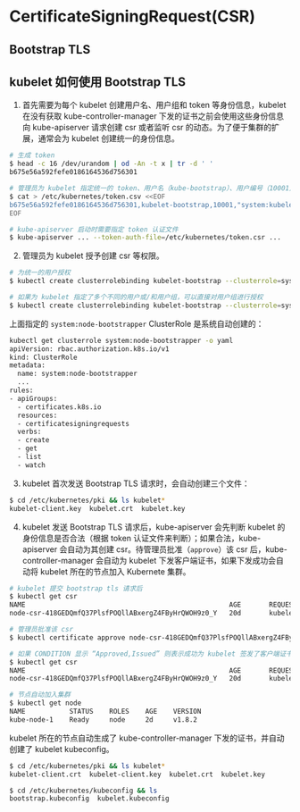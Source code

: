 # CertificateSigningRequest(CSR)

## Bootstrap TLS

## kubelet 如何使用 Bootstrap TLS

1. 首先需要为每个 kubelet 创建用户名、用户组和 token 等身份信息，kubelet 在没有获取 kube-controller-manager 下发的证书之前会使用这些身份信息向 kube-apiserver 请求创建 csr 或者监听 csr 的动态。为了便于集群的扩展，通常会为 kubelet 创建统一的身份信息。

```bash
# 生成 token
$ head -c 16 /dev/urandom | od -An -t x | tr -d ' '
b675e56a592fefe0186164536d756301

# 管理员为 kubelet 指定统一的 token、用户名（kube-bootstrap）、用户编号（10001）、用户组（system:kubelet-bootstrap）
$ cat > /etc/kubernetes/token.csv <<EOF
b675e56a592fefe0186164536d756301,kubelet-bootstrap,10001,"system:kubelet-bootstrap"
EOF

# kube-apiserver 启动时需要指定 token 认证文件
$ kube-apiserver ... --token-auth-file=/etc/kubernetes/token.csr ...
```

2. 管理员为 kubelet 授予创建 csr 等权限。

```bash
# 为统一的用户授权
$ kubectl create clusterrolebinding kubelet-bootstrap --clusterrole=system:node-bootstrapper --user=kubelet-bootstrap

# 如果为 kubelet 指定了多个不同的用户或/和用户组，可以直接对用户组进行授权
$ kubectl create clusterrolebinding kubelet-bootstrap --clusterrole=system:node-bootstrapper --group=system:kubelet-bootstrap
```

上面指定的 `system:node-bootstrapper` ClusterRole 是系统自动创建的：

```bash
kubectl get clusterrole system:node-bootstrapper -o yaml
apiVersion: rbac.authorization.k8s.io/v1
kind: ClusterRole
metadata:
  name: system:node-bootstrapper
  ...
rules:
- apiGroups:
  - certificates.k8s.io
  resources:
  - certificatesigningrequests
  verbs:
  - create
  - get
  - list
  - watch
```

3. kubelet 首次发送 Bootstrap TLS 请求时，会自动创建三个文件：

```bash
$ cd /etc/kubernetes/pki && ls kubelet*
kubelet-client.key  kubelet.crt  kubelet.key
```

4. kubelet 发送 Bootstrap TLS 请求后，kube-apiserver 会先判断 kubelet 的身份信息是否合法（根据 token 认证文件来判断）；如果合法，kube-apiserver 会自动为其创建 csr。待管理员批准（`approve`）该 csr 后，kube-controller-manager 会自动为 kubelet 下发客户端证书，如果下发成功会自动将 kubelet 所在的节点加入 Kubernete 集群。

```bash
# kubelet 提交 bootstrap tls 请求后
$ kubectl get csr
NAME                                                   AGE       REQUESTOR           CONDITION
node-csr-418GEDQmfQ37PlsfPOQllABxergZ4FByHrQWOH9z0_Y   20d       kubelet-bootstrap   Pending

# 管理员批准该 csr
$ kubectl certificate approve node-csr-418GEDQmfQ37PlsfPOQllABxergZ4FByHrQWOH9z0_Y

# 如果 CONDITION 显示 “Approved,Issued” 则表示成功为 kubelet 签发了客户端证书，否则表示签发失败
$ kubectl get csr
NAME                                                   AGE       REQUESTOR           CONDITION
node-csr-418GEDQmfQ37PlsfPOQllABxergZ4FByHrQWOH9z0_Y   20d       kubelet-bootstrap   Approved,Issued

# 节点自动加入集群
$ kubectl get node
NAME           STATUS    ROLES    AGE    VERSION
kube-node-1    Ready     node     2d     v1.8.2
```

kubelet 所在的节点自动生成了 kube-controller-manager 下发的证书，并自动创建了 kubelet kubeconfig。

```bash
$ cd /etc/kubernetes/pki && ls kubelet*
kubelet-client.crt  kubelet-client.key  kubelet.crt  kubelet.key

$ cd /etc/kubernetes/kubeconfig && ls
bootstrap.kubeconfig  kubelet.kubeconfig
```
